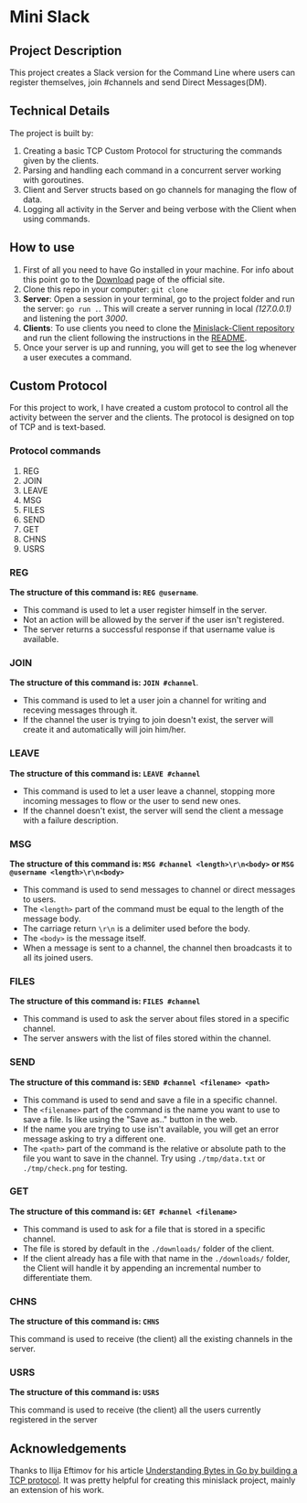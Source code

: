 # Mini Slack

## Project Description

This project creates a Slack version for the Command Line where users can register themselves, join #channels and send Direct Messages(DM).

## Technical Details

The project is built by:

1. Creating a basic TCP Custom Protocol for structuring the commands given by the clients.
2. Parsing and handling each command in a concurrent server working with goroutines.
3. Client and Server structs based on go channels for managing the flow of data.
4. Logging all activity in the Server and being verbose with the Client when using commands.

## How to use

1. First of all you need to have Go installed in your machine. For info about this point go to the [Download](https://go.dev/dl/) page of the official site.
2. Clone this repo in your computer: `git clone`
3. **Server**: Open a session in your terminal, go to the project folder and run the server: `go run .`. This will create a server running in local _(127.0.0.1)_ and listening the port _3000_.
4. **Clients**: To use clients you need to clone the [Minislack-Client repository](https://github.com/wfercanas/Minislack-Client) and run the client following the instructions in the [README](https://github.com/wfercanas/Minislack-Client/blob/main/README.md).
5. Once your server is up and running, you will get to see the log whenever a user executes a command.

## Custom Protocol

For this project to work, I have created a custom protocol to control all the activity between the server and the clients. The protocol is designed on top of TCP and is text-based.

### Protocol commands

1. REG
2. JOIN
3. LEAVE
4. MSG
5. FILES
6. SEND
7. GET
8. CHNS
9. USRS

### REG

**The structure of this command is: `REG @username`**.

- This command is used to let a user register himself in the server.
- Not an action will be allowed by the server if the user isn't registered.
- The server returns a successful response if that username value is available.

### JOIN

**The structure of this command is: `JOIN #channel`**.

- This command is used to let a user join a channel for writing and receving messages through it.
- If the channel the user is trying to join doesn't exist, the server will create it and automatically will join him/her.

### LEAVE

**The structure of this command is: `LEAVE #channel`**

- This command is used to let a user leave a channel, stopping more incoming messages to flow or the user to send new ones.
- If the channel doesn't exist, the server will send the client a message with a failure description.

### MSG

**The structure of this command is: `MSG #channel <length>\r\n<body>` or `MSG @username <length>\r\n<body>`**

- This command is used to send messages to channel or direct messages to users.
- The `<length>` part of the command must be equal to the length of the message body.
- The carriage return `\r\n` is a delimiter used before the body.
- The `<body>` is the message itself.
- When a message is sent to a channel, the channel then broadcasts it to all its joined users.

### FILES

**The structure of this command is: `FILES #channel`**

- This command is used to ask the server about files stored in a specific channel.
- The server answers with the list of files stored within the channel.

### SEND

**The structure of this command is: `SEND #channel <filename> <path>`**

- This command is used to send and save a file in a specific channel.
- The `<filename>` part of the command is the name you want to use to save a file. Is like using the "Save as.." button in the web.
- If the name you are trying to use isn't available, you will get an error message asking to try a different one.
- The `<path>` part of the command is the relative or absolute path to the file you want to save in the channel. Try using `./tmp/data.txt` or `./tmp/check.png` for testing.

### GET

**The structure of this command is: `GET #channel <filename>`**

- This command is used to ask for a file that is stored in a specific channel.
- The file is stored by default in the `./downloads/` folder of the client.
- If the client already has a file with that name in the `./downloads/` folder, the Client will handle it by appending an incremental number to differentiate them.

### CHNS

**The structure of this command is: `CHNS`**

This command is used to receive (the client) all the existing channels in the server.

### USRS

**The structure of this command is: `USRS`**

This command is used to receive (the client) all the users currently registered in the server

## Acknowledgements

Thanks to Ilija Eftimov for his article [Understanding Bytes in Go by building a TCP protocol](https://ieftimov.com/post/understanding-bytes-golang-build-tcp-protocol/). It was pretty helpful for creating this minislack project, mainly an extension of his work.
